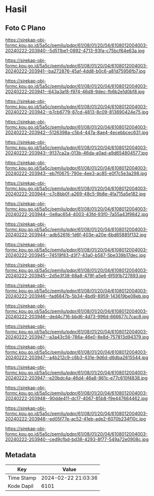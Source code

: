 # Hasil

## Foto C Plano

https://sirekap-obj-formc.kpu.go.id/5a5c/pemilu/pdpr/61/08/01/20/04/6108012004003-20240222-203940--5d511be1-0892-4713-93fa-c75bcf64e63a.jpg

https://sirekap-obj-formc.kpu.go.id/5a5c/pemilu/pdpr/61/08/01/20/04/6108012004003-20240222-203941--ba272876-45af-4dd8-b0c6-a81d75956fb7.jpg

https://sirekap-obj-formc.kpu.go.id/5a5c/pemilu/pdpr/61/08/01/20/04/6108012004003-20240222-203941--643a3af8-f974-46d8-9dec-fb6b2e1d0bf8.jpg

https://sirekap-obj-formc.kpu.go.id/5a5c/pemilu/pdpr/61/08/01/20/04/6108012004003-20240222-203942--b7cb6779-87cd-4813-8c09-813690424e75.jpg

https://sirekap-obj-formc.kpu.go.id/5a5c/pemilu/pdpr/61/08/01/20/04/6108012004003-20240222-203942--5126398a-c5b4-447a-8ae4-4ecebbcec631.jpg

https://sirekap-obj-formc.kpu.go.id/5a5c/pemilu/pdpr/61/08/01/20/04/6108012004003-20240222-203943--9137ca2a-013b-46da-a0ad-a9d654804577.jpg

https://sirekap-obj-formc.kpu.go.id/5a5c/pemilu/pdpr/61/08/01/20/04/6108012004003-20240222-203943--eb7f0675-790e-4ee3-ac85-e0f7c5e3a298.jpg

https://sirekap-obj-formc.kpu.go.id/5a5c/pemilu/pdpr/61/08/01/20/04/6108012004003-20240222-203944--c7c8bb0f-a269-48c5-9b8e-4fa715a5e182.jpg

https://sirekap-obj-formc.kpu.go.id/5a5c/pemilu/pdpr/61/08/01/20/04/6108012004003-20240222-203944--0e8ac654-4003-43fd-93f0-7a55a43f9842.jpg

https://sirekap-obj-formc.kpu.go.id/5a5c/pemilu/pdpr/61/08/01/20/04/6108012004003-20240222-203944--adb52616-1d6f-403e-a20e-6bd65885f132.jpg

https://sirekap-obj-formc.kpu.go.id/5a5c/pemilu/pdpr/61/08/01/20/04/6108012004003-20240222-203945--74519f83-d3f7-43a0-b587-5be339b17dec.jpg

https://sirekap-obj-formc.kpu.go.id/5a5c/pemilu/pdpr/61/08/01/20/04/6108012004003-20240222-203945--2d5e3f38-68a8-479f-a5e6-6f591b727893.jpg

https://sirekap-obj-formc.kpu.go.id/5a5c/pemilu/pdpr/61/08/01/20/04/6108012004003-20240222-203946--fad6847b-5b34-4bd9-8959-143619be08eb.jpg

https://sirekap-obj-formc.kpu.go.id/5a5c/pemilu/pdpr/61/08/01/20/04/6108012004003-20240222-203946--ded4c716-bbd6-4d73-996d-666677c7cac8.jpg

https://sirekap-obj-formc.kpu.go.id/5a5c/pemilu/pdpr/61/08/01/20/04/6108012004003-20240222-203947--a3a43c56-786a-46e0-8e8d-757813d94379.jpg

https://sirekap-obj-formc.kpu.go.id/5a5c/pemilu/pdpr/61/08/01/20/04/6108012004003-20240222-203947--a4b212c9-c6b3-431e-9d6d-d6dba2615544.jpg

https://sirekap-obj-formc.kpu.go.id/5a5c/pemilu/pdpr/61/08/01/20/04/6108012004003-20240222-203947--e20bdc4a-46d4-46a8-861c-e77c610f4838.jpg

https://sirekap-obj-formc.kpu.go.id/5a5c/pemilu/pdpr/61/08/01/20/04/6108012004003-20240222-203948--90dde411-dc17-4067-85b8-f9e447664462.jpg

https://sirekap-obj-formc.kpu.go.id/5a5c/pemilu/pdpr/61/08/01/20/04/6108012004003-20240222-203948--ed05f77e-ac52-41eb-ade2-6070b234f10c.jpg

https://sirekap-obj-formc.kpu.go.id/5a5c/pemilu/pdpr/61/08/01/20/04/6108012004003-20240222-203940--ced9cfbd-bd38-4293-8f77-549a72e0908c.jpg


## Metadata

| Key        | Value               |
| ---------- | ------------------- |
| Time Stamp | 2024-02-22 21:03:36 |
| Kode Dapil | 6101                |



